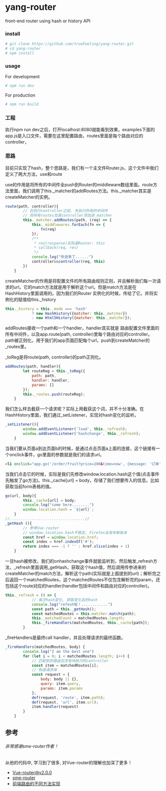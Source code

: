 # yang-router
front-end router using hash or history API
### install
```bash
# git clone https://github.com/trueFeeling/yang-router.git
# cd yang-router
# npm install
```
### usage
For development
```bash
# npm run dev
```
For production
```bash
# npm run build
```
### 工程
执行npm run dev之后，打开localhost:8080就能看到效果。examples下面的app.js是入口文件，需要在这里配置路由，routes里面是每个路由对应的controller，

### 思路
目前只实现了hash，整个思路是，我们有一个主文件Router.js，这个文件中我们定义了两大方法，use和route

use的作用是将所有的中间件全push到Router的middleware数组里面。route方法里面，我们调用了this._matcher的addRoutes方法。this._matcher其实是createMatcher的实例。
```javascript
route(path, controller){
        // 在执行controller之前, 先执行所有的中间件
        // 将所有routes及其controller添加进_matcher
        this._matcher.addRoutes(path, (req) => {
            this._middlewares.forEach(fn => {
                fn(req)
            });
            /**
             * res(response)实际是Router: this
             * callback(req, res)
             */
            console.log("传进来了......")
            controller&&controller(req, this)
        })
    }
```
createMatcher的作用是将配置文件的所有路由规则正则，并且解析我们每一次请求的url。它的match方法就是用于解析这个url。但是match方法是在HashHistory里面调用的。因为我们的Router 实例化的时候，传给了它。并将实例化的赋值给this._history
```javascript
this._history = this._mode === 'hash' 
            ? new HashHistory({matcher: this._matcher})
            : new Html5History({matcher: this._matcher});
```

addRoutes接收一个path和一个handler，handler其实就是 路由配置文件里面的所有中间件，以及app.route(path, controller)里每个路由对应的controller。path被正则化，用于我们的app页面匹配每个url，push到createMatcher的_routes里。

_toReg是将route(path, controller)的path正则化。
```javascript
addRoutes(path, handler){
        let routeReg = this._toReg({
            path: path,
            handler: handler,
            params: []
        });
        this._routes.push(routeReg);
    }
```
我们怎么样去截获一个请求呢？实际上用截获这个词，并不十分准确。在HashHistory里面，我们通过_setListener，实现对hash变化的监听。
```javascript
_setListener(){
        window.addEventListener('load', this._refresh);
        window.addEventListener('hashchange', this._refresh);
    }
```
当我们要从页面a到达页面b的时候，是通过点击页面a上面的连接，这个链接有一个onclick事件，go里面的参数就是我们的请求url。
```html
<li onclick="app.go('/order/fruit?price=100&time=now', {message: '订单'})">订单</li>
```
当我们点击它的时候，实际是我们先修改window.location.hash这个值(点击事件先触发了go方法)。this._cache[url] = body，存储了我们想要传入的信息。比如获取当前form表格的值。
```javascript
go(url, body){
        this._cache[url] = body;
        console.log("come here........")
        window.location.hash = `${url}`;
    }
//..................................//
_getHash (){
        // 参考Vue-router
        // window.location.hash不稳定, Firefox会发布新版本
        const href = window.location.href;
        const index = href.indexOf('#');
        return index === -1 ? '' : href.slice(index + 1)
    }
```
一旦hash被修改，我们的onhashchange事件就能监听到，然后触发_refresh方法，_refresh里面调用_getHash，获取这个hash值，然后调用传参进来的createMatcher的match方法，解析这个path(实际就是上面提到的url)；解析完之后返回一个matchedRoutes，这个matchedRoutes不仅包含解析完的param，还包括这个route对应的handler(handler包括中间件和路由对应的controller)。
```javascript
this._refresh = () => {
            // 每次hash变化, 获取变化后的hash
            console.log("refesh啦！............")
            const path = this._getHash();
            const matchedRoutes = this.matcher.match(path);
            this._matchedCount = matchedRoutes.length;
            this._fireHandlers(matchedRoutes, this._cache[path]);
        }
```
_fireHandlers是最终call handler，并且处理请求的最终函数。
```javascript
_fireHandlers(matchedRoutes, body) {
        console.log("I am the best one")
        for (let i = 0; i < matchedRoutes.length; i++) {
            // 匹配到的路由包含有待执行的controller
            const item = matchedRoutes[i];
            // 构造请求体
            const request = {
                body: body || {},
                query: item.query,
                params: item.params
            };
            def(request, 'route', item.path);
            def(request, 'url', item.url);
            item.handler(request)
        }
    }
```

## 参考
###### 非常感谢sme-router作者！
从他的代码中, 学习到了很多, 对Vue-router的理解也加深了更多！
- [Vue-router@v2.0.0](https://github.com/vuejs/vue-router/tree/v2.0.0/src)
- [sme-router](https://github.com/SME-FE/sme-router)
- [前端路由的不同方法实现](http://blog.csdn.net/summer7310/article/details/53491201)